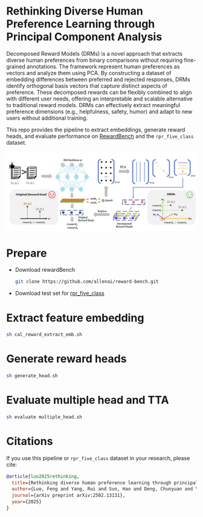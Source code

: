 # Rethinking Diverse Human Preference Learning through Principal Component Analysis

Decomposed Reward Models (DRMs) is a novel approach that extracts diverse human preferences from binary comparisons without requiring fine-grained annotations. The framework represent human preferences as vectors and analyze them using PCA. By constructing a dataset of embedding differences between preferred and rejected responses, DRMs identify orthogonal basis vectors that capture distinct aspects of preference. These decomposed rewards can be flexibly combined to align with different user needs, offering an interpretable and scalable alternative to traditional reward models. DRMs can effectively extract meaningful preference dimensions (e.g., helpfulness, safety, humor) and adapt to new users without additional training. 

This repo provides the pipeline to extract embeddings, generate reward heads, and evaluate performance on [RewardBench](https://github.com/allenai/reward-bench) and the `rpr_five_class` dataset.

![Overview](./assets/DRM_framework.png)

# Prepare
<!-- - env -->
- Download rewardBench 
  ```bash
  git clone https://github.com/allenai/reward-bench.git
  ```
- Download test set for [rpr_five_class](https://huggingface.co/datasets/amandaa/rpr_five_class/tree/main)
  
# Extract feature embedding
```bash
sh cal_reward_extract_emb.sh
```
# Generate reward heads
```bash
sh generate_head.sh
```
# Evaluate multiple head and TTA
```bash
sh evaluate multiple_head.sh
```
# Citations
If you use this pipeline or `rpr_five_class` dataset in your research, please cite:

```bibtex
@article{luo2025rethinking,
  title={Rethinking diverse human preference learning through principal component analysis},
  author={Luo, Feng and Yang, Rui and Sun, Hao and Deng, Chunyuan and Yao, Jiarui and Shen, Jingyan and Zhang, Huan and Chen, Hanjie},
  journal={arXiv preprint arXiv:2502.13131},
  year={2025}
}
```